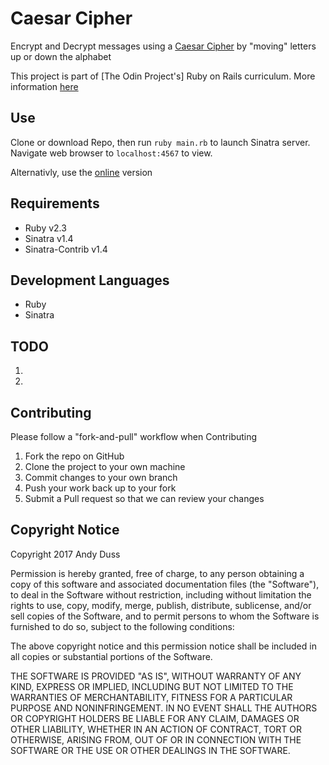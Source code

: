 # Caesar Cipher

Encrypt and Decrypt messages using a [Caesar Cipher](https://learncryptography.com/classical-encryption/caesar-cipher) by "moving" letters up or down the alphabet

This project is part of [The Odin Project's] Ruby on Rails curriculum. More information [here](https://www.theodinproject.com/courses/ruby-on-rails/lessons/sinatra-project)

## Use
Clone or download Repo, then run `ruby main.rb` to launch Sinatra server. Navigate web browser to `localhost:4567` to view.

Alternativly, use the [online](https://fast-citadel-19591.herokuapp.com/) version

## Requirements
* Ruby v2.3
* Sinatra v1.4
* Sinatra-Contrib v1.4


## Development Languages
* Ruby
* Sinatra

## TODO
1. 
2. 

## Contributing
Please follow a "fork-and-pull" workflow when Contributing

1. Fork the repo on GitHub
2. Clone the project to your own machine
3. Commit changes to your own branch
4. Push your work back up to your fork
5. Submit a Pull request so that we can review your changes

## Copyright Notice
Copyright 2017 Andy Duss

Permission is hereby granted, free of charge, to any person obtaining a copy of this software and associated documentation files (the "Software"), to deal in the Software without restriction, including without limitation the rights to use, copy, modify, merge, publish, distribute, sublicense, and/or sell copies of the Software, and to permit persons to whom the Software is furnished to do so, subject to the following conditions:

The above copyright notice and this permission notice shall be included in all copies or substantial portions of the Software.

THE SOFTWARE IS PROVIDED "AS IS", WITHOUT WARRANTY OF ANY KIND, EXPRESS OR IMPLIED, INCLUDING BUT NOT LIMITED TO THE WARRANTIES OF MERCHANTABILITY, FITNESS FOR A PARTICULAR PURPOSE AND NONINFRINGEMENT. IN NO EVENT SHALL THE AUTHORS OR COPYRIGHT HOLDERS BE LIABLE FOR ANY CLAIM, DAMAGES OR OTHER LIABILITY, WHETHER IN AN ACTION OF CONTRACT, TORT OR OTHERWISE, ARISING FROM, OUT OF OR IN CONNECTION WITH THE SOFTWARE OR THE USE OR OTHER DEALINGS IN THE SOFTWARE.